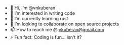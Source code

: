 - 👋 Hi, I’m @vnkuberan
- 👀 I’m interested in writing code
- 🌱 I’m currently learning rust
- 💞️ I’m looking to collaborate on open source projects
- 📫 How to reach me @ vkuberan@gmail.com
- ⚡ Fun fact: Coding is fun... isn't it?

<!---
vnkuberan/vnkuberan is a ✨ special ✨ repository because its `README.md` (this file) appears on your GitHub profile.
You can click the Preview link to take a look at your changes.
--->

